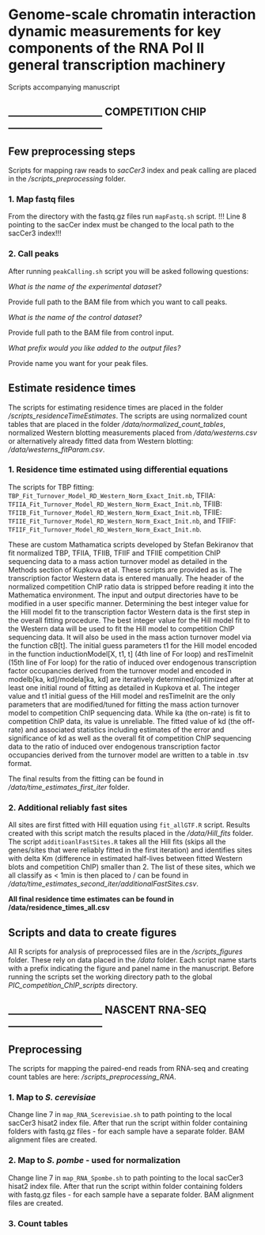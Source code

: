 # Genome-scale chromatin interaction dynamic measurements for key components of the RNA Pol II general transcription machinery

 Scripts accompanying manuscript

## ___________________ COMPETITION CHIP ___________________

## Few preprocessing steps

Scripts for mapping raw reads to *sacCer3* index and peak calling are placed in the */scripts_preprocessing* folder.
### 1. Map fastq files
From the directory with the fastq.gz files run `mapFastq.sh` script. !!! Line 8 pointing to the sacCer
index must be changed to the local path to the sacCer3 index!!!

### 2. Call peaks

After running `peakCalling.sh` script you will be asked following questions:

*What is the name of the experimental dataset?*

Provide full path to the BAM file from which you want to call peaks.

*What is the name of the control dataset?*

Provide full path to the BAM file from control input.

*What prefix would you like added to the output files?*

Provide name you want for your peak files.

## Estimate residence times

The scripts for estimating residence times are placed in the folder */scripts_residenceTimeEstimates*. The scripts are using normalized count tables that are placed in the folder */data/normalized_count_tables*, normalized Western blotting measurements placed from */data/westerns.csv* or alternatively already fitted data from Western blotting: */data/westerns_fitParam.csv*.

### 1. Residence time estimated using differential equations

The scripts for TBP fitting: `TBP_Fit_Turnover_Model_RD_Western_Norm_Exact_Init.nb`, TFIIA: `TFIIA_Fit_Turnover_Model_RD_Western_Norm_Exact_Init.nb`, TFIIB: `TFIIB_Fit_Turnover_Model_RD_Western_Norm_Exact_Init.nb`, TFIIE: `TFIIE_Fit_Turnover_Model_RD_Western_Norm_Exact_Init.nb`, and TFIIF: `TFIIF_Fit_Turnover_Model_RD_Western_Norm_Exact_Init.nb`.

These are custom Mathamatica scripts developed by Stefan Bekiranov that fit normalized TBP, TFIIA, TFIIB, TFIIF and TFIIE competition ChIP sequencing data to a mass action turnover model as detailed in the Methods section of Kupkova et al.  These scripts are provided as is.  The transcription factor Western data is entered manually.  The header of the normalized competition ChIP ratio data is stripped before reading it into the Mathematica environment.  The input and output directories have to be modified in a user specific manner.  Determining the best integer value for the Hill model fit to the transcription factor Western data is the first step in the overall fitting procedure.  The best integer value for the Hill model fit to the Western data will be used to fit the Hill model to competition ChIP sequencing data.  It will also be used in the mass action turnover model via the function cB[t].  The initial guess parameters t1 for the Hill model encoded in the function inductionModel[X, t1, t] (4th line of For loop) and resTimeInit (15th line of For loop) for the ratio of induced over endogenous transcription factor occupancies derived from the turnover model and encoded in modelb[ka, kd]/modela[ka, kd] are iteratively determined/optimized after at least one initial round of fitting as detailed in Kupkova et al.  The integer value and t1 initial guess of the Hill model and resTimeInit are the only parameters that are modified/tuned for fitting the mass action turnover model to competition ChIP sequencing data.  While ka (the on-rate) is fit to competition ChIP data, its value is unreliable.  The fitted value of kd (the off-rate) and associated statistics including estimates of the error and significance of kd as well as the overall fit of competition ChIP sequencing data to the ratio of induced over endogenous transcription factor occupancies derived from the turnover model are written to a table in .tsv format.    


The final results from the fitting can be found in */data/time_estimates_first_iter* folder.

### 2. Additional reliably fast sites

All sites are first fitted with Hill equation using `fit_allGTF.R` script. Results created with this script match the results placed in the */data/Hill_fits* folder. The script `additioanlFastSites.R` takes all the Hill fits (skips all the genes/sites that were reliably fitted in the first iteration) and identifies sites with delta Km (difference in estimated half-lives between fitted Western blots and competition ChIP) smaller than 2. The list of these sites, which we all classify as < 1min is then placed to / can be found in */data/time_estimates_second_iter/additionalFastSites.csv*.

**All final residence time estimates can be found in /data/residence_times_all.csv**


## Scripts and data to create figures

All R scripts for analysis of preprocessed files are in the */scripts_figures* folder. These rely on data placed in the */data* folder. Each script name starts with a prefix indicating the figure and panel name in the manuscript. Before running the scripts set the working directory path to the global *PIC_competition_ChIP_scripts* directory.


## ___________________ NASCENT RNA-SEQ ___________________

## Preprocessing

The scripts for mapping the paired-end reads from RNA-seq and creating count tables are here: */scripts_preprocessing_RNA*.

### 1. Map to *S. cerevisiae*

Change line 7 in `map_RNA_Scerevisiae.sh` to path pointing to the local sacCer3 hisat2 index file. After that run the script within folder containing folders with fastq.gz files - for each sample have a separate folder. BAM alignment files are created.  

### 2. Map to *S. pombe* - used for normalization

Change line 7 in `map_RNA_Spombe.sh` to path pointing to the local sacCer3 hisat2 index file. After that run the script within folder containing folders with fastq.gz files - for each sample have a separate folder. BAM alignment files are created.

### 3. Count tables
